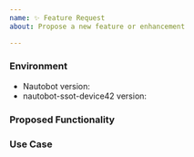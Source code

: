 ```yaml
---
name: ✨ Feature Request
about: Propose a new feature or enhancement

---
```


### Environment
* Nautobot version:  <!-- Example: 1.0.0 -->
* nautobot-ssot-device42 version:  <!-- Example: 0.1.0 -->

<!--
    Describe in detail the new functionality you are proposing.
-->
### Proposed Functionality

<!--
    Convey an example use case for your proposed feature. Write from the
    perspective of a user who would benefit from the proposed
    functionality and describe how.
--->
### Use Case

